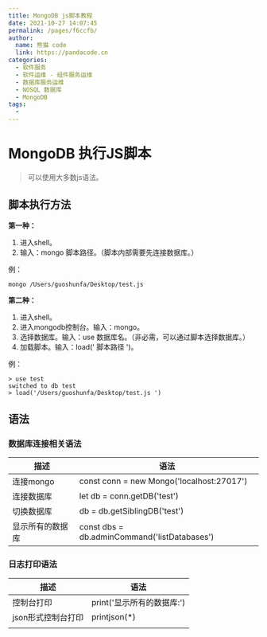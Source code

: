 ```yaml
---
title: MongoDB js脚本教程
date: 2021-10-27 14:07:45
permalink: /pages/f6ccfb/
author: 
  name: 熊猫 code
  link: https://pandacode.cn
categories: 
  - 软件服务
  - 软件运维 - 组件服务运维
  - 数据库服务运维
  - NOSQL 数据库
  - MongoDB
tags: 
  - 
---
```


# MongoDB 执行JS脚本

> 可以使用大多数js语法。



## 脚本执行方法

**第一种：**

1. 进入shell。
2. 输入：mongo 脚本路径。（脚本内部需要先连接数据库。）

例：

```shell
mongo /Users/guoshunfa/Desktop/test.js
```

**第二种：**

1. 进入shell。
2. 进入mongodb控制台。输入：mongo。
3. 选择数据库。输入：use 数据库名。（非必需，可以通过脚本选择数据库。）
4. 加载脚本。输入：load(' 脚本路径 ')。

例：

```shell
> use test
switched to db test
> load('/Users/guoshunfa/Desktop/test.js ')
```

## 语法

### 数据库连接相关语法

| 描述             | 语法                                         |
| ---------------- | -------------------------------------------- |
| 连接mongo        | const conn = new Mongo('localhost:27017')    |
| 连接数据库       | let db = conn.getDB('test')                  |
| 切换数据库       | db = db.getSiblingDB('test')                 |
| 显示所有的数据库 | const dbs = db.adminCommand('listDatabases') |

### 日志打印语法

| 描述               | 语法                       |
| ------------------ | -------------------------- |
| 控制台打印         | print('显示所有的数据库:') |
| json形式控制台打印 | printjson(*)               |
|                    |                            |



